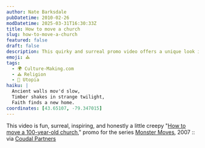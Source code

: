 ```yaml
---
author: Nate Barksdale
pubDatetime: 2010-02-26
modDatetime: 2025-03-31T16:30:33Z
title: How to move a church
slug: how-to-move-a-church
featured: false
draft: false
description: This quirky and surreal promo video offers a unique look into the challenges of relocating an old church.
emoji: ⛪
tags:
  - 🌍 Culture-Making.com
  - ⛪ Religion
  - 🌆 Utopia
haiku: |
  Ancient walls mov'd slow,  
  Timber shakes in strange twilight,  
  Faith finds a new home.
coordinates: [43.65107, -79.347015]
---
```


This video is fun, surreal, inspiring, and honestly a little creepy
"[How to move a 100-year-old church](http://www.youtube.com/watch?v=tfXm2eJxXII&)," promo for the series [Monster Moves](https://www.google.com/search?q=%22Monster%20Moves%22%20discoverychannel.ca), 2007 :: via [Coudal Partners](https://www.google.com/search?q=%22Coudal%20Partners%22%20feedproxy.google.com)

